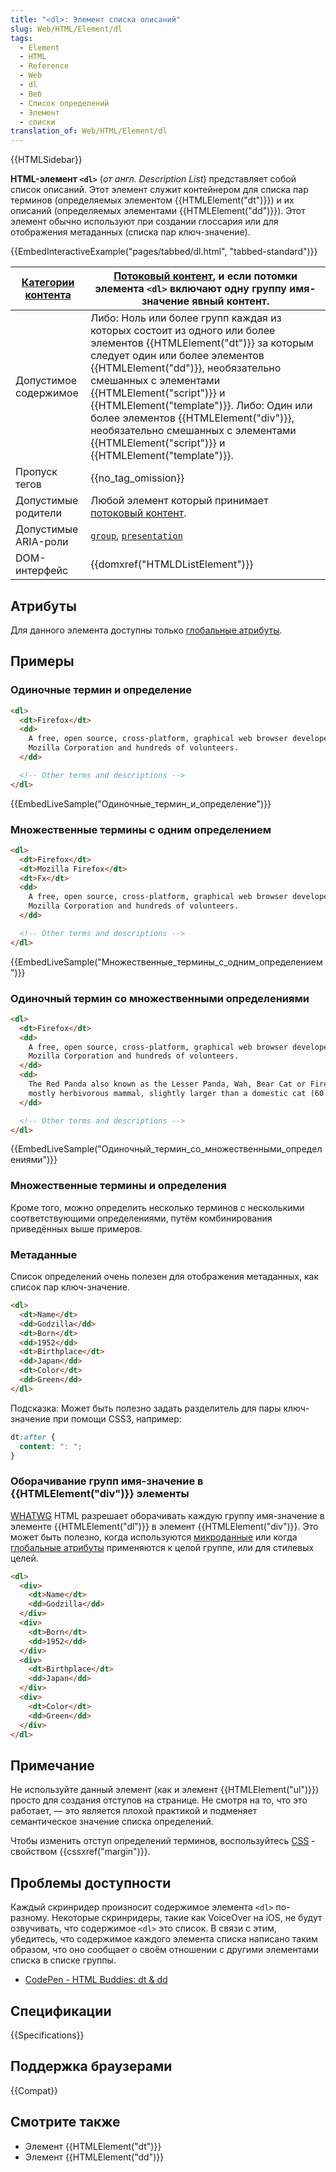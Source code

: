 ```yaml
---
title: "<dl>: Элемент списка описаний"
slug: Web/HTML/Element/dl
tags:
  - Element
  - HTML
  - Reference
  - Web
  - dl
  - Веб
  - Список определений
  - Элемент
  - списки
translation_of: Web/HTML/Element/dl
---
```


{{HTMLSidebar}}

**HTML-элемент `<dl>`** (_от англ._ _Description List_) представляет собой список описаний. Этот элемент служит контейнером для списка пар терминов (определяемых элементом {{HTMLElement("dt")}}) и их описаний (определяемых элементами {{HTMLElement("dd")}}). Этот элемент обычно используют при создании глоссария или для отображения метаданных (списка пар ключ-значение).

{{EmbedInteractiveExample("pages/tabbed/dl.html", "tabbed-standard")}}

| [Категории контента](/ru/docs/Web/Guide/HTML/Content_categories) | [Потоковый контент](/ru/docs/Web/Guide/HTML/Content_categories#Потоковый_контент), и если потомки элемента `<dl>` включают одну группу имя-значение явный контент.                                                                                                                                                                                                                                                             |
| ---------------------------------------------------------------- | ------------------------------------------------------------------------------------------------------------------------------------------------------------------------------------------------------------------------------------------------------------------------------------------------------------------------------------------------------------------------------------------------------------------------------ |
| Допустимое содержимое                                            | Либо: Ноль или более групп каждая из которых состоит из одного или более элементов {{HTMLElement("dt")}} за которым следует один или более элементов {{HTMLElement("dd")}}, необязательно смешанных с элементами {{HTMLElement("script")}} и {{HTMLElement("template")}}. Либо: Один или более элементов {{HTMLElement("div")}}, необязательно смешанных с элементами {{HTMLElement("script")}} и {{HTMLElement("template")}}. |
| Пропуск тегов                                                    | {{no_tag_omission}}                                                                                                                                                                                                                                                                                                                                                                                                            |
| Допустимые родители                                              | Любой элемент который принимает [потоковый контент](/ru/docs/Web/Guide/HTML/Content_categories#Потоковый_контент).                                                                                                                                                                                                                                                                                                             |
| Допустимые ARIA-роли                                             | <code><a href="/ru/docs/Web/Accessibility/ARIA/Roles/group_role">group</a></code>, <code><a href="/ru/docs/Web/Accessibility/ARIA/Roles/presentation_role">presentation</a></code>                                                                                                                                                                                                                                             |
| DOM-интерфейс                                                    | {{domxref("HTMLDListElement")}}                                                                                                                                                                                                                                                                                                                                                                                                |

## Атрибуты

Для данного элемента доступны только [глобальные атрибуты](/ru/docs/Web/HTML/Общие_атрибуты).

## Примеры

### Одиночные термин и определение

```html
<dl>
  <dt>Firefox</dt>
  <dd>
    A free, open source, cross-platform, graphical web browser developed by the
    Mozilla Corporation and hundreds of volunteers.
  </dd>

  <!-- Other terms and descriptions -->
</dl>
```

{{EmbedLiveSample("Одиночные_термин_и_определение")}}

### Множественные термины с одним определением

```html
<dl>
  <dt>Firefox</dt>
  <dt>Mozilla Firefox</dt>
  <dt>Fx</dt>
  <dd>
    A free, open source, cross-platform, graphical web browser developed by the
    Mozilla Corporation and hundreds of volunteers.
  </dd>

  <!-- Other terms and descriptions -->
</dl>
```

{{EmbedLiveSample("Множественные_термины_с_одним_определением")}}

### Одиночный термин со множественными определениями

```html
<dl>
  <dt>Firefox</dt>
  <dd>
    A free, open source, cross-platform, graphical web browser developed by the
    Mozilla Corporation and hundreds of volunteers.
  </dd>
  <dd>
    The Red Panda also known as the Lesser Panda, Wah, Bear Cat or Firefox, is a
    mostly herbivorous mammal, slightly larger than a domestic cat (60 cm long).
  </dd>

  <!-- Other terms and descriptions -->
</dl>
```

{{EmbedLiveSample("Одиночный_термин_со_множественными_определениями")}}

### Множественные термины и определения

Кроме того, можно определить несколько терминов с несколькими соответствующими определениями, путём комбинирования приведённых выше примеров.

### Метаданные

Список определений очень полезен для отображения метаданных, как список пар ключ-значение.

```html
<dl>
  <dt>Name</dt>
  <dd>Godzilla</dd>
  <dt>Born</dt>
  <dd>1952</dd>
  <dt>Birthplace</dt>
  <dd>Japan</dd>
  <dt>Color</dt>
  <dd>Green</dd>
</dl>
```

Подсказка: Может быть полезно задать разделитель для пары ключ-значение при помощи CSS3, например:

```css
dt:after {
  content: ": ";
}
```

### Оборачивание групп имя-значение в {{HTMLElement("div")}} элементы

[WHATWG](/ru/docs/Glossary/WHATWG) HTML разрешает оборачивать каждую группу имя-значение в элементе {{HTMLElement("dl")}} в элемент {{HTMLElement("div")}}. Это может быть полезно, когда используются [микроданные](/ru/docs/Web/HTML/Microdata) или когда [глобальные атрибуты](/ru/docs/Web/HTML/Global_attributes) применяются к целой группе, или для стилевых целей.

```html
<dl>
  <div>
    <dt>Name</dt>
    <dd>Godzilla</dd>
  </div>
  <div>
    <dt>Born</dt>
    <dd>1952</dd>
  </div>
  <div>
    <dt>Birthplace</dt>
    <dd>Japan</dd>
  </div>
  <div>
    <dt>Color</dt>
    <dd>Green</dd>
  </div>
</dl>
```

## Примечание

Не используйте данный элемент (как и элемент {{HTMLElement("ul")}}) просто для создания отступов на странице. Не смотря на то, что это работает, — это является плохой практикой и подменяет семантическое значение списка определений.

Чтобы изменить отступ определений терминов, воспользуйтесь [CSS](/ru/docs/Web/CSS) - свойством {{cssxref("margin")}}.

## Проблемы доступности

Каждый скринридер произносит содержимое элемента `<dl>` по-разному. Некоторые скринридеры, такие как VoiceOver на iOS, не будут озвучивать, что содержимое `<dl>` это список. В связи с этим, убедитесь, что содержимое каждого элемента списка написано таким образом, что оно сообщает о своём отношении с другими элементами списка в списке группы.

- [CodePen - HTML Buddies: dt & dd](https://s.codepen.io/aardrian/debug/NzGaKP)

## Спецификации

{{Specifications}}

## Поддержка браузерами

{{Compat}}

## Смотрите также

- Элемент {{HTMLElement("dt")}}
- Элемент {{HTMLElement("dd")}}
